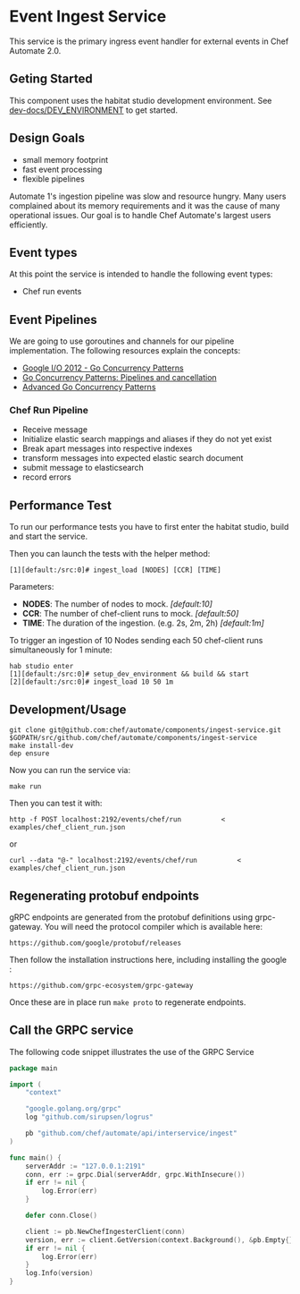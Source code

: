 # Event Ingest Service

This service is the primary ingress event handler for external events in Chef
Automate 2.0.

## Geting Started

This component uses the habitat studio development environment. See
[dev-docs/DEV_ENVIRONMENT](https://github.com/chef/automate/blob/master/dev-docs/DEV_ENVIRONMENT.md)
to get started.

## Design Goals

- small memory footprint
- fast event processing
- flexible pipelines

Automate 1's ingestion pipeline was slow and resource hungry. Many
users complained about its memory requirements and it was the cause of
many operational issues. Our goal is to handle Chef Automate's largest
users efficiently.

## Event types

At this point the service is intended to handle the following event types:

- Chef run events


## Event Pipelines

We are going to use goroutines and channels for our pipeline implementation. The following resources explain the concepts:

 - [Google I/O 2012 - Go Concurrency Patterns](https://www.youtube.com/watch?v=f6kdp27TYZs)
 - [Go Concurrency Patterns: Pipelines and cancellation](https://blog.golang.org/pipelines)
 - [Advanced Go Concurrency Patterns](https://blog.golang.org/advanced-go-concurrency-patterns)

### Chef Run Pipeline

- Receive message
- Initialize elastic search mappings and aliases if they do not yet exist
- Break apart messages into respective indexes
- transform messages into expected elastic search document
- submit message to elasticsearch
- record errors

## Performance Test

To run our performance tests you have to first enter the habitat studio, build and start the service.

Then you can launch the tests with the helper method:

	[1][default:/src:0]# ingest_load [NODES] [CCR] [TIME]

Parameters:

* **NODES**: The number of nodes to mock. _[default:10]_
* **CCR**: The number of chef-client runs to mock. _[default:50]_
* **TIME**: The duration of the ingestion. (e.g. 2s, 2m, 2h) _[default:1m]_

To trigger an ingestion of 10 Nodes sending each 50 chef-client runs simultaneously for 1 minute:

	hab studio enter
	[1][default:/src:0]# setup_dev_environment && build && start
	[2][default:/src:0]# ingest_load 10 50 1m

## Development/Usage

```
git clone git@github.com:chef/automate/components/ingest-service.git $GOPATH/src/github.com/chef/automate/components/ingest-service
make install-dev
dep ensure
```

Now you can run the service via:

```
make run
```

Then you can test it with:
```
http -f POST localhost:2192/events/chef/run          < examples/chef_client_run.json
```

or

```
curl --data "@-" localhost:2192/events/chef/run          < examples/chef_client_run.json
```

## Regenerating protobuf endpoints

gRPC endpoints are generated from the protobuf definitions using grpc-gateway.
You will need the protocol compiler which is available here:
```
https://github.com/google/protobuf/releases
```
Then follow the installation instructions here, including installing the google :
```
https://github.com/grpc-ecosystem/grpc-gateway
```
Once these are in place run `make proto` to regenerate endpoints.


## Call the GRPC service

The following code snippet illustrates the use of the GRPC Service

```go
package main

import (
	"context"

	"google.golang.org/grpc"
	log "github.com/sirupsen/logrus"

	pb "github.com/chef/automate/api/interservice/ingest"
)

func main() {
	serverAddr := "127.0.0.1:2191"
	conn, err := grpc.Dial(serverAddr, grpc.WithInsecure())
	if err != nil {
		log.Error(err)
	}

	defer conn.Close()

	client := pb.NewChefIngesterClient(conn)
	version, err := client.GetVersion(context.Background(), &pb.Empty{})
	if err != nil {
		log.Error(err)
	}
	log.Info(version)
}
```
